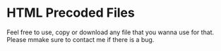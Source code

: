 # HTML Precoded Files
Feel free to use, copy or download any file that you wanna use for that.
Please mmake sure to contact me if there is a bug.

